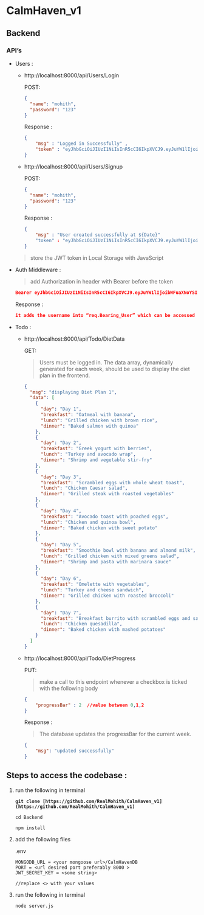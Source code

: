 # CalmHaven_v1

## Backend

### API’s

- Users :
    
    
    - http://localhost:8000/api/Users/Login
        
        POST:
        
        ```json
        {
          "name": "mohith",
          "password": "123"
        }
        ```
        
        Response :
        
        ```json
        { 
        	"msg" : "Logged in Successfully" ,
        	"token" : "eyJhbGciOiJIUzI1NiIsInR5cCI6IkpXVCJ9.eyJuYW1lIjoibW9oaXRoIn0.BA-741VBIYXE6pMxd-xsEcSK8GA91Ol1mXFv0BnID1c"
        }
        ```
        
    - http://localhost:8000/api/Users/Signup
        
        POST:
        
        ```json
        {
          "name": "mohith",
          "password": "123"
        }
        ```
        
        Response :
        
        ```json
        {
        	"msg" : "User created successfully at ${Date}"
        	"token" : "eyJhbGciOiJIUzI1NiIsInR5cCI6IkpXVCJ9.eyJuYW1lIjoibW9oaXRoIn0.BA-741VBIYXE6pMxd-xsEcSK8GA91Ol1mXFv0BnID1c"
        }
        ```
        
    
    > store the JWT token in Local Storage  with JavaScript
    > 

- Auth Middleware :
    
    
    > add Authorization in header with Bearer before the token
    > 
    
    ```json
    Bearer eyJhbGciOiJIUzI1NiIsInR5cCI6IkpXVCJ9.eyJuYW1lIjoibWFuaXNoYSIsImlhdCI6MTczMTgxMDUyMSwiZXhwIjoxNzMxODE0MTIxfQ.oOp9cDPKB8pl5UeRG3AExPPM0lm9Axq5LKnj9RTRcIw
    ```
    
    Response : 
    
    ```json
    it adds the username into “req.Bearing_User” which can be accessed by the next routes
    ```
    

- Todo :
    - http://localhost:8000/api/Todo/DietData
        
        GET:
        
        > Users must be logged in. The data array, dynamically generated for each week, should be used to display the diet plan in the frontend.
        > 
        
        ```json
        {
          "msg": "displaying Diet Plan 1",
          "data": [
            {
              "day": "Day 1",
              "breakfast": "Oatmeal with banana",
              "lunch": "Grilled chicken with brown rice",
              "dinner": "Baked salmon with quinoa"
            },
            {
              "day": "Day 2",
              "breakfast": "Greek yogurt with berries",
              "lunch": "Turkey and avocado wrap",
              "dinner": "Shrimp and vegetable stir-fry"
            },
            {
              "day": "Day 3",
              "breakfast": "Scrambled eggs with whole wheat toast",
              "lunch": "Chicken Caesar salad",
              "dinner": "Grilled steak with roasted vegetables"
            },
            {
              "day": "Day 4",
              "breakfast": "Avocado toast with poached eggs",
              "lunch": "Chicken and quinoa bowl",
              "dinner": "Baked chicken with sweet potato"
            },
            {
              "day": "Day 5",
              "breakfast": "Smoothie bowl with banana and almond milk",
              "lunch": "Grilled chicken with mixed greens salad",
              "dinner": "Shrimp and pasta with marinara sauce"
            },
            {
              "day": "Day 6",
              "breakfast": "Omelette with vegetables",
              "lunch": "Turkey and cheese sandwich",
              "dinner": "Grilled chicken with roasted broccoli"
            },
            {
              "day": "Day 7",
              "breakfast": "Breakfast burrito with scrambled eggs and sausage",
              "lunch": "Chicken quesadilla",
              "dinner": "Baked chicken with mashed potatoes"
            }
          ]
        }
        ```
        
    - http://localhost:8000/api/Todo/DietProgress
        
        PUT:
        
        > make a call to this endpoint whenever a checkbox is ticked with the following body
        > 
        
        ```json
        {
        	"progressBar" : 2  //value between 0,1,2
        }
        ```
        
        Response :
        
        > The database updates the progressBar for the current week.
        > 
        
        ```json
        {
            "msg": "updated successfully"
        }
        ```
        

## Steps to access the codebase :

1. run the following in terminal
    
    **`git clone [https://github.com/RealMohith/CalmHaven_v1](https://github.com/RealMohith/CalmHaven_v1)`**
    
    `cd Backend`
    
    `npm install`
    
2. add the following files
    
    .env  
    
    ```
    MONGODB_URL = <your mongoose url>/CalmHavenDB
    PORT = <url desired port preferably 8000 >
    JWT_SECRET_KEY = <some string>
    
    //replace <> with your values
    ```
    

1. run the following in terminal
    
    `node server.js`